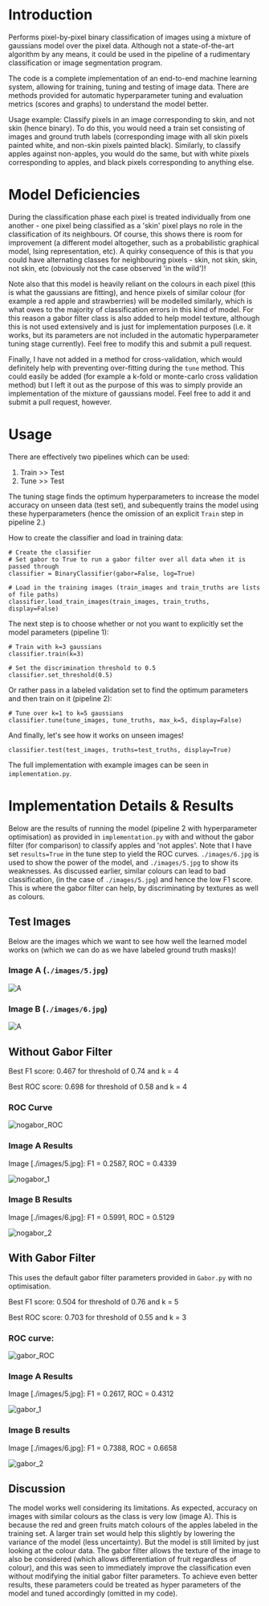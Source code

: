 # Introduction

Performs pixel-by-pixel binary classification of images using a mixture of gaussians model over the pixel data. Although not a state-of-the-art algorithm by any means, it could be used in the pipeline of a rudimentary classification or image segmentation program.

The code is a complete implementation of an end-to-end machine learning system, allowing for training, tuning and testing of image data. There are methods provided for automatic hyperparameter tuning and evaluation metrics (scores and graphs) to understand the model better.

Usage example: Classify pixels in an image corresponding to skin, and not skin (hence binary). To do this, you would need a train set consisting of images and ground truth labels (corresponding image with all skin pixels painted white, and non-skin pixels painted black). Similarly, to classify apples against non-apples, you would do the same, but with white pixels corresponding to apples, and black pixels corresponding to anything else.

# Model Deficiencies

During the classification phase each pixel is treated individually from one another - one pixel being classified as a 'skin' pixel plays no role in the classification of its neighbours. Of course, this shows there is room for improvement (a different model altogether, such as a probabilistic graphical model, Ising representation, etc). A quirky consequence of this is that you could have alternating classes for neighbouring pixels - skin, not skin, skin, not skin, etc (obviously not the case observed 'in the wild')!

Note also that this model is heavily reliant on the colours in each pixel (this is what the gaussians are fitting), and hence pixels of similar colour (for example a red apple and strawberries) will be modelled similarly, which is what owes to the majority of classification errors in this kind of model. For this reason a gabor filter class is also added to help model texture, although this is not used extensively and is just for implementation purposes (i.e. it works, but its parameters are not included in the automatic hyperparameter tuning stage currently). Feel free to modify this and submit a pull request.

Finally, I have not added in a method for cross-validation, which would definitely help with preventing over-fitting during the `tune` method. This could easily be added (for example a k-fold or monte-carlo cross validation method) but I left it out as the purpose of this was to simply provide an implementation of the mixture of gaussians model. Feel free to add it and submit a pull request, however.

# Usage

There are effectively two pipelines which can be used:

1.  Train >> Test
2.  Tune >> Test

The tuning stage finds the optimum hyperparameters to increase the model accuracy on unseen data (test set), and subequently trains the model using these hyperparameters (hence the omission of an explicit `Train` step in pipeline 2.)

How to create the classifier and load in training data:

~~~~
# Create the classifier
# Set gabor to True to run a gabor filter over all data when it is passed through
classifier = BinaryClassifier(gabor=False, log=True)

# Load in the training images (train_images and train_truths are lists of file paths)
classifier.load_train_images(train_images, train_truths, display=False)
~~~~

The next step is to choose whether or not you want to explicitly set the model parameters (pipeline 1):

~~~~
# Train with k=3 gaussians
classifier.train(k=3)

# Set the discrimination threshold to 0.5
classifier.set_threshold(0.5)
~~~~

Or rather pass in a labeled validation set to find the optimum parameters and then train on it (pipeline 2):

~~~~
# Tune over k=1 to k=5 gaussians
classifier.tune(tune_images, tune_truths, max_k=5, display=False)
~~~~

And finally, let's see how it works on unseen images!

~~~~
classifier.test(test_images, truths=test_truths, display=True)
~~~~

The full implementation with example images can be seen in `implementation.py`.

# Implementation Details & Results

Below are the results of running the model (pipeline 2 with hyperparameter optimisation) as provided in `implementation.py` with and without the gabor filter (for comparison) to classify apples and 'not apples'. Note that I have set `results=True` in the tune step to yield the ROC curves. `./images/6.jpg` is used to show the power of the model, and `./images/5.jpg` to show its weaknesses. As discussed earlier, similar colours can lead to bad classification, (in the case of `./images/5.jpg`) and hence the low F1 score. This is where the gabor filter can help, by discriminating by textures as well as colours.

## Test Images

Below are the images which we want to see how well the learned model works on (which we can do as we have labeled ground truth masks)!

### Image A (`./images/5.jpg`)

![A](./images/5.jpg)

### Image B (`./images/6.jpg`)

![A](./images/6.jpg)

## Without Gabor Filter

Best F1 score: 0.467 for threshold of 0.74 and k = 4

Best ROC score: 0.698 for threshold of 0.58 and k = 4

### ROC Curve

![nogabor_ROC](./results/nogabor/ROC.png)

### Image A Results

Image [./images/5.jpg]: F1 = 0.2587, ROC = 0.4339

![nogabor_1](./results/nogabor/1.png)

### Image B Results

Image [./images/6.jpg]: F1 = 0.5991, ROC = 0.5129

![nogabor_2](./results/nogabor/2.png)

## With Gabor Filter

This uses the default gabor filter parameters provided in `Gabor.py` with no optimisation.

Best F1 score: 0.504 for threshold of 0.76 and k = 5

Best ROC score: 0.703 for threshold of 0.55 and k = 3

### ROC curve:

![gabor_ROC](./results/gabor/ROC.png)

### Image A Results

Image [./images/5.jpg]: F1 = 0.2617, ROC = 0.4312

![gabor_1](./results/gabor/1.png)

### Image B results

Image [./images/6.jpg]: F1 = 0.7388, ROC = 0.6658

![gabor_2](./results/gabor/2.png)

## Discussion

The model works well considering its limitations. As expected, accuracy on images with similar colours as the class is very low (image A).  This is because the red and green fruits match colours of the apples labeled in the training set. A larger train set would help this slightly by lowering the variance of the model (less uncertainty). But the model is still limited by just looking at the colour data. The gabor filter allows the texture of the image to also be considered (which allows differentiation of fruit regardless of colour), and this was seen to immediately improve the classification even without modifying the initial gabor filter parameters. To achieve even better results, these parameters could be treated as hyper parameters of the model and tuned accordingly (omitted in my code).
